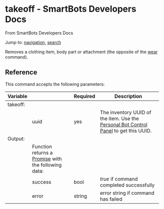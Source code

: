 # takeoff - SmartBots Developers Docs

From SmartBots Developers Docs

Jump to: [navigation](#mw-head), [search](#p-search)

Removes a clothing item, body part or attachment (the opposite of the [wear](https://www.mysmartbots.com/dev/docs/Bot_Playground/Commands/wear "Bot Playground/Commands/wear") command).

## Reference

This command accepts the following parameters:

| Variable |     | Required | Description |
| --- | --- | --- | --- |
| takeoff: |     |     |     |
|     | uuid | yes | The inventory UUID of the item. Use the [Personal Bot Control Panel](http://www.mysmartbots.com/docs/Personal_Bot_Control_Panel) to get this UUID. |
| Output: |     |     |     |
|     | Function returns a [Promise](https://www.mysmartbots.com/dev/docs/Bot_Playground/Callbacks_and_return_values "Bot Playground/Callbacks and return values") with the following data: |     |     |
|     | success | bool | _true_ if command completed successfully |
|     | error | string | error string if command has failed |
